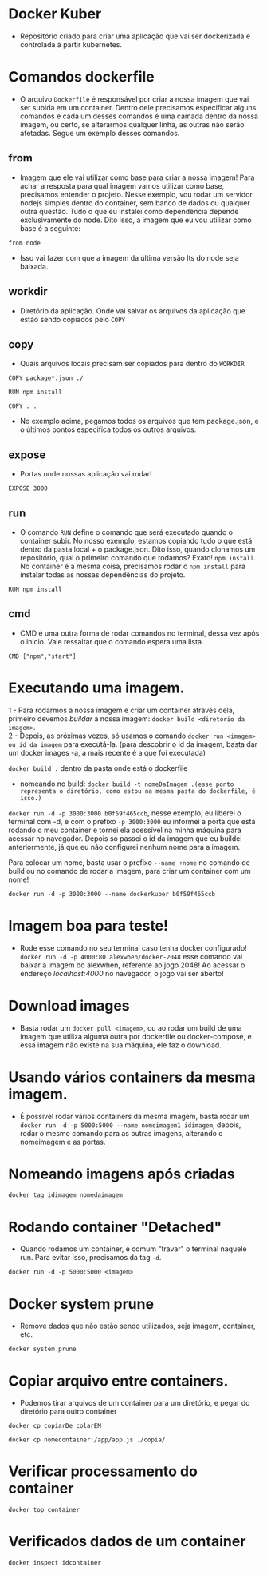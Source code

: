 # Docker Kuber

- Repositório criado para criar uma aplicação que vai ser dockerizada e controlada à partir kubernetes.

# Comandos dockerfile

- O arquivo `Dockerfile` é responsável por criar a nossa imagem que vai ser subida em um container. Dentro dele precisamos especificar alguns comandos e cada um desses comandos é uma camada dentro da nossa imagem, ou certo, se alterarmos qualquer linha, as outras não serão afetadas. Segue um exemplo desses comandos.

## from

- Imagem que ele vai utilizar como base para criar a nossa imagem! Para achar a resposta para qual imagem vamos utilizar como base, precisamos entender o projeto. Nesse exemplo, vou rodar um servidor nodejs simples dentro do container, sem banco de dados ou qualquer outra questão. Tudo o que eu instalei como dependência depende exclusivamente do node. Dito isso, a imagem que eu vou utilizar como base é a seguinte:

```
from node
```

- Isso vai fazer com que a imagem da última versão lts do node seja baixada.

## workdir

- Diretório da aplicação. Onde vai salvar os arquivos da aplicação que estão sendo copiados pelo `COPY`

## copy

- Quais arquivos locais precisam ser copiados para dentro do `WORKDIR`

```
COPY package*.json ./

RUN npm install

COPY . .
```

- No exemplo acima, pegamos todos os arquivos que tem package.json, e o últimos pontos especifica todos os outros arquivos.

## expose

- Portas onde nossas aplicação vai rodar!

```
EXPOSE 3000
```

## run

- O comando `RUN` define o comando que será executado quando o container subir. No nosso exemplo, estamos copiando tudo o que está dentro da pasta local + o package.json. Dito isso, quando clonamos um repositório, qual o primeiro comando que rodamos? Exato! `npm install`. No container é a mesma coisa, precisamos rodar o `npm install` para instalar todas as nossas dependências do projeto.

```
RUN npm install
```

## cmd

- CMD é uma outra forma de rodar comandos no terminal, dessa vez após o inicio. Vale ressaltar que o comando espera uma lista.

```
CMD ["npm","start"]
```

# Executando uma imagem.

1 - Para rodarmos a nossa imagem e criar um container através dela, primeiro devemos _buildar_ a nossa imagem: `docker build <diretorio da imagem>`.<br>
2 - Depois, as próximas vezes, só usamos o comando `docker run <imagem> ou id da imagem` para executá-la. (para descobrir o id da imagem, basta dar um docker images -a, a mais recente é a que foi executada)

`docker build .` dentro da pasta onde está o dockerfile

- nomeando no build: `docker build -t nomeDaImagem .(esse ponto representa o diretório, como estou na mesma pasta do dockerfile, é isso.)`

`docker run -d -p 3000:3000 b0f59f465ccb`, nesse exemplo, eu liberei o terminal com -d, e com o prefixo `-p 3000:3000` eu informei a porta que está rodando o meu container e tornei ela acessível na minha máquina para acessar no navegador. Depois só passei o id da imagem que eu buildei anteriormente, já que eu não configurei nenhum nome para a imagem.

Para colocar um nome, basta usar o prefixo `--name +nome` no comando de build ou no comando de rodar a imagem, para criar um container com um nome!

```
docker run -d -p 3000:3000 --name dockerkuber b0f59f465ccb

```

# Imagem boa para teste!

- Rode esse comando no seu terminal caso tenha docker configurado! `docker run -d -p 4000:80 alexwhen/docker-2048` esse comando vai baixar a imagem do alexwhen, referente ao jogo 2048! Ao acessar o endereço _localhost:4000_ no navegador, o jogo vai ser aberto!

# Download images

- Basta rodar um `docker pull <imagem>`, ou ao rodar um build de uma imagem que utiliza alguma outra por dockerfile ou docker-compose, e essa imagem não existe na sua máquina, ele faz o download.

# Usando vários containers da mesma imagem.

- É possível rodar vários containers da mesma imagem, basta rodar um `docker run -d -p 5000:5000 --name nomeimagem1 idimagem`, depois, rodar o mesmo comando para as outras imagens, alterando o nomeimagem e as portas.

# Nomeando imagens após criadas

`docker tag idimagem nomedaimagem`

# Rodando container "Detached"

- Quando rodamos um container, é comum "travar" o terminal naquele run. Para evitar isso, precisamos da tag `-d`.

`docker run -d -p 5000:5000 <imagem>`

# Docker system prune

- Remove dados que não estão sendo utilizados, seja imagem, container, etc.

`docker system prune`

# Copiar arquivo entre containers.

- Podemos tirar arquivos de um container para um diretório, e pegar do diretório para outro container

`docker cp copiarDe colarEM`

`docker cp nomecontainer:/app/app.js ./copia/`

# Verificar processamento do container

`docker top container`

# Verificados dados de um container

`docker inspect idcontainer`
